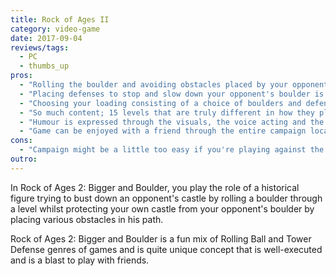 ```yaml
---
title: Rock of Ages II
category: video-game
date: 2017-09-04
reviews/tags:
  - PC
  - thumbs_up
pros:
  - "Rolling the boulder and avoiding obstacles placed by your opponent feels good and is easy to learn but hard to master."
  - "Placing defenses to stop and slow down your opponent's boulder is fun and requires a good amount strategy and tactics."
  - "Choosing your loading consisting of a choice of boulders and defenses at the start of a match allows you to focus on certain strategies depending on the level and on countering your opponent's choices."
  - "So much content; 15 levels that are truly different in how they play and look, 16 different boulders (most of which have unique characteristics and/or abilities) and 19 different defenses."
  - "Humour is expressed through the visuals, the voice acting and the gameplay and it's quite funny."
  - "Game can be enjoyed with a friend through the entire campaign locally and has various different modes of play locally and online."
cons:
  - "Campaign might be a little too easy if you're playing against the AI and you're really good at life/games. I recommend playing against friends in 1v1 (local or online) or 2v2 (online) matches."
outro:
---
```


In Rock of Ages 2: Bigger and Boulder, you play the role of a historical figure trying to bust down an opponent's castle by rolling a boulder through a level whilst protecting your own castle from your opponent's boulder by placing various obstacles in his path.

Rock of Ages 2: Bigger and Boulder is a fun mix of Rolling Ball and Tower Defense genres of games and is quite unique concept that is well-executed and is a blast to play with friends.
